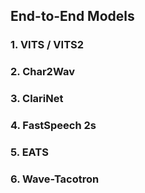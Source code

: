 ## End-to-End Models

### 1. VITS / VITS2


### 2. Char2Wav


### 3. ClariNet


### 4. FastSpeech 2s


### 5. EATS



### 6. Wave-Tacotron


